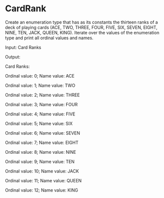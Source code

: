 # CardRank

Create an enumeration type that has as its constants the thirteen ranks of a deck of playing cards (ACE, TWO, THREE, FOUR, FIVE, SIX, SEVEN, EIGHT, NINE, TEN, JACK, QUEEN, KING). Iterate over the values of the enumeration type and print all ordinal values and names.

Input: Card Ranks

Output:

Card Ranks:

Ordinal value: 0; Name value: ACE

Ordinal value: 1; Name value: TWO

Ordinal value: 2; Name value: THREE

Ordinal value: 3; Name value: FOUR

Ordinal value: 4; Name value: FIVE

Ordinal value: 5; Name value: SIX

Ordinal value: 6; Name value: SEVEN

Ordinal value: 7; Name value: EIGHT

Ordinal value: 8; Name value: NINE

Ordinal value: 9; Name value: TEN

Ordinal value: 10; Name value: JACK

Ordinal value: 11; Name value: QUEEN

Ordinal value: 12; Name value: KING

